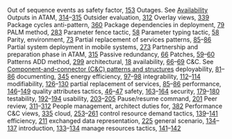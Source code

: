 Out of sequence events as safety factor, [153](ch10.xhtml#page_153) Outages. See [Availability](index.xhtml#ind58) Outputs in ATAM, [314](ch21.xhtml#page_314)–[315](ch21.xhtml#page_315) Outsider evaluation, [312](ch21.xhtml#page_312) Overlay views, [339](ch22.xhtml#page_339) Package cycles anti-pattern, [360](ch23.xhtml#page_360) Package dependencies in deployment, [79](ch05.xhtml#page_79) PALM method, [283](ch19.xhtml#page_283) Parameter fence tactic, [58](ch04.xhtml#page_58) Parameter typing tactic, [58](ch04.xhtml#page_58) Parity, environment, [73](ch05.xhtml#page_73) Partial replacement of services patterns, [85](ch05.xhtml#page_85)–[86](ch05.xhtml#page_86) Partial system deployment in mobile systems, [273](ch18.xhtml#page_273) Partnership and preparation phase in ATAM, [315](ch21.xhtml#page_315) Passive redundancy, [66](ch04.xhtml#page_66) Patches, [59](ch04.xhtml#page_59)–[60](ch04.xhtml#page_60) Patterns ADD method, [299](ch20.xhtml#page_299) architectural, [18](ch01.xhtml#page_18) availability, [66](ch04.xhtml#page_66)–[69](ch04.xhtml#page_69) C&C. See [Component-and-connector (C&C) patterns and structures](index.xhtml#ind127) deployability, [81](ch05.xhtml#page_81)–[86](ch05.xhtml#page_86) documenting, [345](ch22.xhtml#page_345) energy efficiency, [97](ch06.xhtml#page_97)–[98](ch06.xhtml#page_98) integrability, [112](ch07.xhtml#page_112)–[114](ch07.xhtml#page_114) modifiability, [126](ch08.xhtml#page_126)–[130](ch08.xhtml#page_130) partial replacement of services, [85](ch05.xhtml#page_85)–[86](ch05.xhtml#page_86) performance, [146](ch09.xhtml#page_146)–[149](ch09.xhtml#page_149) quality attributes tactics, [46](ch03.xhtml#page_46)–[47](ch03.xhtml#page_47) safety, [163](ch10.xhtml#page_163)–[164](ch10.xhtml#page_164) security, [179](ch11.xhtml#page_179)–[180](ch11.xhtml#page_180) testability, [192](ch12.xhtml#page_192)–[194](ch12.xhtml#page_194) usability, [203](ch13.xhtml#page_203)–[205](ch13.xhtml#page_205) Pause/resume command, [201](ch13.xhtml#page_201) Peer review, [311](ch21.xhtml#page_311)–[312](ch21.xhtml#page_312) People management, architect duties for, [382](ch25.xhtml#page_382) Performance C&C views, [335](ch22.xhtml#page_335) cloud, [253](ch17.xhtml#page_253)–[261](ch17.xhtml#page_261) control resource demand tactics, [139](ch09.xhtml#page_139)–[141](ch09.xhtml#page_141) efficiency, [211](ch14.xhtml#page_211) exchanged data representation, [225](ch15.xhtml#page_225) general scenario, [134](ch09.xhtml#page_134)–[137](ch09.xhtml#page_137) introduction, [133](ch09.xhtml#page_133)–[134](ch09.xhtml#page_134) manage resources tactics, [141](ch09.xhtml#page_141)–[142](ch09.xhtml#page_142)